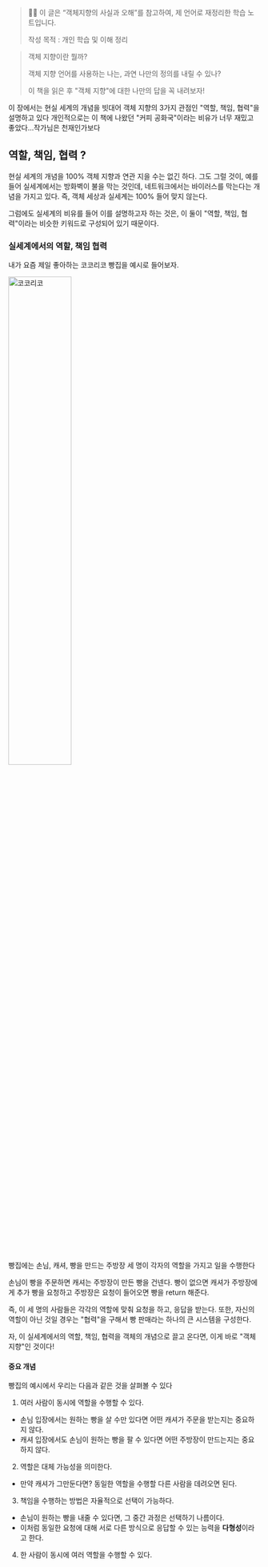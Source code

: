 
> 🫵🏻 이 글은 “객체지향의 사실과 오해”를 참고하여,
> 제 언어로 재정리한 학습 노트입니다.
>
> 작성 목적 : 개인 학습 및 이해 정리

> 
> 객체 지향이란 뭘까?
> 
> 객체 지향 언어를 사용하는 나는, 과연 나만의 정의를 내릴 수 있나?
> 
> 이 책을 읽은 후 "객체 지향"에 대한 나만의 답을 꼭 내려보자!

이 장에서는 현실 세계의 개념을 빗대어 객체 지향의 3가지 관점인 "역할, 책임, 협력"을 설명하고 있다
개인적으로는 이 책에 나왔던 "커피 공화국"이라는 비유가 너무 재밌고 좋았다...작가님은 천재인가보다

## 역할, 책임, 협력 ?
현실 세계의 개념을 100% 객체 지향과 연관 지을 수는 없긴 하다.
그도 그럴 것이, 예를 들어 실세계에서는 방화벽이 불을 막는 것인데, 네트워크에서는 바이러스를 막는다는 개념을 가지고 있다.
즉, 객체 세상과 실세계는 100% 들어 맞지 않는다.

그럼에도 실세계의 비유를 들어 이를 설명하고자 하는 것은, 이 둘이 "역할, 책임, 협력"이라는 비슷한 키워드로 구성되어 있기 때문이다.

### 실세계에서의 역할, 책임 협력
내가 요즘 제일 좋아하는 코코리코 빵집을 예시로 들어보자.

<img src="../images/1장/코코리코.jpg" width="50%" alt="코코리코">

빵집에는 손님, 캐셔, 빵을 만드는 주방장 세 명이 각자의 역할을 가지고 일을 수행한다

손님이 빵을 주문하면 캐셔는 주방장이 만든 빵을 건넨다.
빵이 없으면 캐셔가 주방장에게 추가 빵을 요청하고
주방장은 요청이 들어오면 빵을 return 해준다.

즉, 이 세 명의 사람들은 각각의 역할에 맞춰 요청을 하고, 응답을 받는다.
또한, 자신의 역할이 아닌 것일 경우는 "협력"을 구해서 빵 판매라는 하나의 큰 시스템을 구성한다.

자, 이 실세계에서의 역할, 책임, 협력을 객체의 개념으로 끌고 온다면, 이게 바로 "객체지향"인 것이다!

#### 중요 개념
빵집의 예시에서 우리는 다음과 같은 것을 살펴볼 수 있다

1. 여러 사람이 동시에 역할을 수행할 수 있다.
- 손님 입장에서는 원하는 빵을 살 수만 있다면 어떤 캐셔가 주문을 받는지는 중요하지 않다.
- 캐셔 입장에서도 손님이 원하는 빵을 팔 수 있다면 어떤 주방장이 만드는지는 중요하지 않다.
2. 역할은 대체 가능성을 의미한다.
- 만약 캐셔가 그만둔다면? 동일한 역할을 수행할 다른 사람을 데려오면 된다.
3. 책임을 수행하는 방법은 자율적으로 선택이 가능하다.
- 손님이 원하는 빵을 내줄 수 있다면, 그 중간 과정은 선택하기 나름이다.
- 이처럼 동일한 요청에 대해 서로 다른 방식으로 응답할 수 있는 능력을 **다형성**이라고 한다.
4. 한 사람이 동시에 여러 역할을 수행할 수 있다.